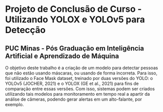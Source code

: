 # Projeto de Conclusão de Curso - Utilizando YOLOX e YOLOv5 para Detecção

## PUC Minas - Pós Graduação em Inteligência Artificial e Aprendizado de Máquina

O objetivo deste trabalho é a criação de um modelo para detectar pessoas que não
estão usando máscaras, ou usando de forma incorreta. Para isso, foi utilizado o Face Mask
dataset, treinado por duas versões do YOLO: o YOLOv5 (JOCHER, 2021) e o YOLOX
(GE et al., 2021) para fins de comparação entre essas versões.
Com isso, sistemas podem ser criados utilizando tais modelos para monitoramento
em tempo real a apartir da análise de câmeras, podendo gerar alertas em um alto-falante,
por exemplo.
